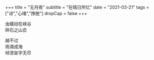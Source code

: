 +++
title = "无月夜"
subtitle = "在晴日所忆"
date = "2021-03-21"
tags = ["诗","心绪","挣脱"]
dropCap = false
+++

虫蠕动在峡谷<br>
碎石之山峦<br>

越不过<br>
雨滴成海<br>
倾泄宙宇无尽<br>
